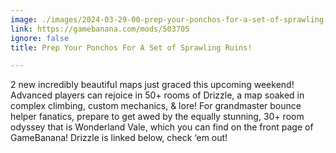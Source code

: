 ```yaml
---
image: ./images/2024-03-29-00-prep-your-ponchos-for-a-set-of-sprawling-ruins-.png
link: https://gamebanana.com/mods/503705
ignore: false
title: Prep Your Ponchos For A Set of Sprawling Ruins!

---
```


2 new incredibly beautiful maps just graced this upcoming weekend! Advanced players can rejoice in 50+ rooms of Drizzle, a map soaked in complex climbing, custom mechanics, & lore! For grandmaster bounce helper fanatics, prepare to get awed by the equally stunning, 30+ room odyssey that is Wonderland Vale, which you can find on the front page of GameBanana! Drizzle is linked below, check ‘em out!